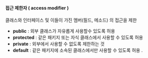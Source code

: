 #### 접근 제한자 ( access modifier )

클래스와 인터페이스 및 이들이 가진 멤버(필드, 메소드) 의 접근을 제한  

- **public** : 외부 클래스가 자유롭게 사용할수 있도록 허용 
- **protected** : 같은 패키지 또는 자식 클래스에서 사용할 수 있도록 허용 
- **private** : 외부에서 사용할 수 없도록 제한하는 것
- **default** : 같은 패키지에 소속된 클래스에서만 사용할 수 있도록 허용 . 